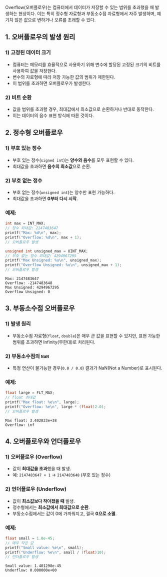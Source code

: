 Overflow(오버플로우)는 컴퓨터에서 데이터가 저장할 수 있는 범위를 초과했을 때 발생하는 현상이다. 이는 특히 정수형 자료형과 부동소수점 자료형에서 자주 발생하며, 예기치 않은 값으로 변하거나 오류를 초래할 수 있다.

## **1. 오버플로우의 발생 원리**

### **1) 고정된 데이터 크기**

- 컴퓨터는 메모리를 효율적으로 사용하기 위해 변수에 할당된 고정된 크기의 비트를 사용하여 값을 저장한다.
- 변수의 자료형에 따라 저장 가능한 값의 범위가 제한된다.
- 이 범위를 초과하면 오버플로우가 발생한다.

### **2) 비트 순환**

- 값을 범위를 초과할 경우, 최대값에서 최소값으로 순환하거나 반대로 동작한다.
- 이는 데이터의 음수 표현 방식에 따른 것이다.

## **2. 정수형 오버플로우**

### **1) 부호 있는 정수**

- 부호 있는 정수(`signed int`)는 **양수와 음수**를 모두 표현할 수 있다.
- 최대값을 초과하면 **음수의 최소값**으로 순환.

### **2) 부호 없는 정수**

- 부호 없는 정수(`unsigned int`)는 양수만 표현 가능하다.
- 최대값을 초과하면 **0부터 다시 시작**.

### 예제:

```c
int max = INT_MAX; 
// 정수 최대값: 2147483647
printf("Max: %d\n", max);
printf("Overflow: %d\n", max + 1); 
// 오버플로우 발생

unsigned int unsigned_max = UINT_MAX; 
// 부호 없는 정수 최대값: 4294967295
printf("Max Unsigned: %u\n", unsigned_max);
printf("Overflow Unsigned: %u\n", unsigned_max + 1); 
// 오버플로우 발생
```

```
Max: 2147483647
Overflow: -2147483648
Max Unsigned: 4294967295
Overflow Unsigned: 0
```

## **3. 부동소수점 오버플로우**

### **1) 발생 원리**

- 부동소수점 자료형(`float`, `double`)은 매우 큰 값을 표현할 수 있지만, 표현 가능한 범위를 초과하면 Infinity(무한대)로 처리된다.

### **2) 부동소수점의 `NaN`**

- 특정 연산이 불가능한 경우(`0.0 / 0.0`) 결과가 NaN(Not a Number)로 표시된다.

### 예제:

```c
float large = FLT_MAX; 
// float 최대값
printf("Max float: %e\n", large);
printf("Overflow: %e\n", large * (float)2.0); 
// 오버플로우 발생
```

```
Max float: 3.402823e+38
Overflow: inf
```

## **4. 오버플로우와 언더플로우**

### **1) 오버플로우 (Overflow)**

- 값이 **최대값을 초과**했을 때 발생.
- 예: `2147483647 + 1` → `2147483648` (부호 있는 정수)

### **2) 언더플로우 (Underflow)**

- 값이 **최소값보다 작아졌을 때** 발생.
- 정수형에서는 **최소값에서 최대값으로 순환**.
- 부동소수점에서는 값이 0에 가까워지고, 결국 **0으로 소멸**.

### 예제:

```c
float small = 1.0e-45; 
// 매우 작은 값
printf("Small value: %e\n", small);
printf("Underflow: %e\n", small / (float)10);
// 언더플로우 발생
```

```
Small value: 1.401298e-45
Underflow: 0.000000e+00
```